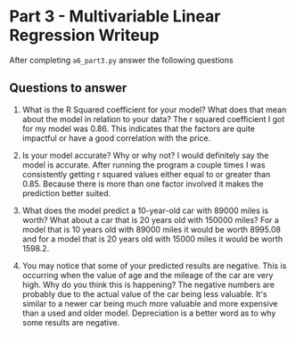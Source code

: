 # Part 3 - Multivariable Linear Regression Writeup

After completing `a6_part3.py` answer the following questions

## Questions to answer

1. What is the R Squared coefficient for your model? What does that mean about the model in relation to your data?
The r squared coefficient I got for my model was 0.86. This indicates that the factors are quite impactful or have a good correlation with the price.

2. Is your model accurate? Why or why not?
I would definitely say the model is accurate. After running the program a couple times I was consistently getting r squared values either equal to or greater than 0.85. Because there is more than one factor involved it makes the prediction better suited.

3. What does the model predict a 10-year-old car with 89000 miles is worth? What about a car that is 20 years old with 150000 miles?
For a model that is 10 years old with 89000 miles it would be worth 8995.08 and for a model that is 20 years old with 15000 miles it would be worth 1598.2.

4. You may notice that some of your predicted results are negative. This is occurring when the value of age and the mileage of the car are very high. Why do you think this is happening?
The negative numbers are probably due to the actual value of the car being less valuable. It's similar to a newer car being much more valuable and more expensive than a used and older model. Depreciation is a better word as to why some results are negative.